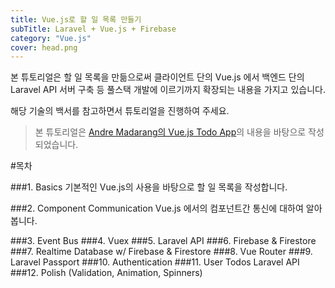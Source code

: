```yaml
---
title: Vue.js로 할 일 목록 만들기
subTitle: Laravel + Vue.js + Firebase
category: "Vue.js"
cover: head.png
---
```


본 튜토리얼은 할 일 목록을 만듦으로써 클라이언트 단의 Vue.js 에서 백엔드 단의 Laravel API 서버 구축 등 풀스택 개발에 이르기까지 확장되는 내용을 가지고 있습니다.

해당 기술의 백서를 참고하면서 튜토리얼을 진행하여 주세요.

>본 튜토리얼은 [Andre Madarang의 Vue.js Todo App](https://www.youtube.com/playlist?list=PLEhEHUEU3x5q-xB1On4CsLPts0-rZ9oos)의 내용을 바탕으로 작성되었습니다.

#목차

###1. Basics
기본적인 Vue.js의 사용을 바탕으로 할 일 목록을 작성합니다.

###2. Component Communication
Vue.js 에서의 컴포넌트간 통신에 대하여 알아봅니다.

###3. Event Bus
###4. Vuex
###5. Laravel API
###6. Firebase & Firestore
###7. Realtime Database w/ Firebase & Firestore
###8. Vue Router
###9. Laravel Passport
###10. Authentication
###11. User Todos Laravel API
###12. Polish (Validation, Animation, Spinners)